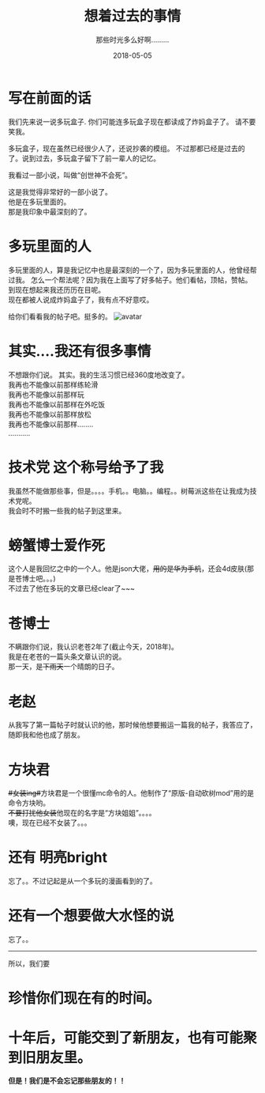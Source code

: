 ﻿---
title: '想着过去的事情'
subtitle: '那些时光多么好啊.........'
description: '哎........'
tags: 思想
category: miss
date: 2018-05-05
keyword: 想念-回忆
cover: 'https://gitee.com/srsyrzz/repository/raw/master/blogfile/imissthepast/cover-thecast.oh.png'
---

# 写在前面的话

我们先来说一说多玩盒子.
你们可能连多玩盒子现在都读成了炸妈盒子了。
请不要笑我。  
  
多玩盒子，现在虽然已经很少人了，还说抄袭的模组。
不过那都已经是过去的了。说到过去，多玩盒子留下了前一辈人的记忆。  
  
我看过一部小说，叫做“创世神不会死”。  
  
这是我觉得非常好的一部小说了。  
他是在多玩里面的。  
那是我印象中最深刻的了。

# 多玩里面的人

多玩里面的人，算是我记忆中也是最深刻的一个了，因为多玩里面的人，他曾经帮过我。
怎么一个帮法呢？因为我在上面写了好多帖子。他们看帖，顶帖，赞帖。
到现在想起来我还历历在目呢。  
现在都被人说成炸妈盒子了，我有点不好意哎。

给你们看看我的帖子吧。挺多的。
![avatar](https://gitee.com/srsyrzz/repository/raw/master/blogfile/imissthepast/my-tiezi-duowan-all-now.png)

# 其实....我还有很多事情

不想跟你们说。
其实。我的生活习惯已经360度地改变了。  
我再也不能像以前那样练轮滑  
我再也不能像以前那样玩  
我再也不能像以前那样在外吃饭  
我再也不能像以前那样放松  
我再也不能像以前那样........  
...........

# 技术党 这个称号给予了我

我虽然不能做那些事，但是。。。。手机。。电脑。。编程。。树莓派这些在让我成为技术党呢。  
我会时不时搬一些我的帖子到这里来。

# 螃蟹博士爱作死

这个人是我回忆之中的一个人。他是json大佬，~~用的是华为手机~~，还会4d皮肤(那是苍博士吧。。。)  
不过去了他在多玩的文章已经clear了~~~

# 苍博士

不瞒跟你们说，我认识老苍2年了(截止今天，2018年)。  
我是在老苍的一篇头条文章认识的说。  
那一天，是~~下雨天~~一个晴朗的日子。

# 老赵

从我写了第一篇帖子时就认识的他，那时候他想要搬运一篇我的帖子，我答应了，随即我和他也成了朋友。

# 方块君
~~#女装ing#~~方块君是一个很懂mc命令的人。他制作了“原版-自动砍树mod”用的是命令方块哟。  
~~不要打扰他女装~~他现在的名字是“方块姐姐”。。。。   
噢，现在已经不女装了。。。

# 还有 明亮bright

忘了。。不过记起是从一个多玩的漫画看到的了。

# 还有一个想要做大水怪的说

忘了。。  
  
  
***

所以，我们要

# 珍惜你们现在有的时间。
# 十年后，可能交到了新朋友，也有可能聚到旧朋友里。
**但是！我们是不会忘记那些朋友的！！**
